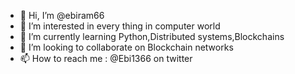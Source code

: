 - 👋 Hi, I’m @ebiram66
- 👀 I’m interested in every thing in computer world
- 🌱 I’m currently learning Python,Distributed systems,Blockchains
- 💞️ I’m looking to collaborate on Blockchain networks
- 📫 How to reach me : @Ebi1366 on twitter

<!---
ebiram66/ebiram66 is a ✨ special ✨ repository because its `README.md` (this file) appears on your GitHub profile.
You can click the Preview link to take a look at your changes.
--->
